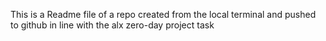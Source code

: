 This is a Readme file of a repo created from the local terminal and pushed to github in line with the alx zero-day project task
